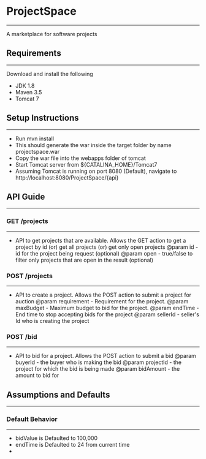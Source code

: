 # ProjectSpace
-----------------------
A marketplace for software projects

## Requirements
-----------------------

Download and install the following
* JDK 1.8
* Maven 3.5
* Tomcat 7

## Setup Instructions
-----------------------
* Run mvn install
* This should generate the war inside the target folder by name projectspace.war
* Copy the war file into the webapps folder of tomcat
* Start Tomcat server from ${CATALINA_HOME}/Tomcat7
* Assuming Tomcat is running on port 8080 (Default), navigate to http://localhost:8080/ProjectSpace/{api}

## API Guide
--------------
### GET /projects
-----------------
* API to get projects that are available. Allows the GET action to get a project by id (or) get all projects (or) get only open projects
	@param id - id for the project being request (optional)
	@param open - true/false to filter only projects that are open in the result (optional)

### POST /projects
------------------ 
* API to create a project. Allows the POST action to submit a project for auction
	@param requirement - Requirement for the project.
	@param maxBudget - Maximum budget to bid for the project. 
	@param endTime - End time to stop accepting bids for the project
	@param sellerId - seller's Id who is creating the project

### POST /bid
-------------	
* API to bid for a project. Allows the POST action to submit a bid
	@param buyerId - the buyer who is making the bid
	@param projectId - the project for which the bid is being made
	@param bidAmount - the amount to bid for


## Assumptions and Defaults
----------------------------
### Default Behavior
--------------------
* bidValue is Defaulted to 100,000
* endTime is Defaulted to 24 from current time
* 